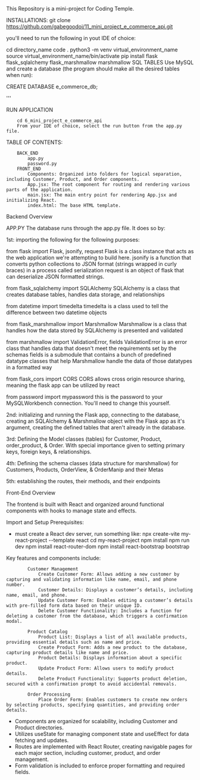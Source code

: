 This Repository is a mini-project for Coding Temple.

INSTALLATIONS: git clone https://github.com/gabegoodoi/11_mini_project_e_commerce_api.git

you'll need to run the following in yout IDE of choice:

cd directory_name
code .
python3 -m venv virtual_environment_name
source virtual_environment_name/bin/activate
pip install flask flask_sqlalchemy flask_marshmallow marshmallow
SQL TABLES Use MySQL and create a database (the program should make all the desired tables when run):

CREATE DATABASE e_commerce_db;

'''

RUN APPLICATION

        cd 6_mini_project_e_commerce_api
        From your IDE of choice, select the run button from the app.py file.

TABLE OF CONTENTS:

        BACK_END
            app.py
            password.py
        FRONT_END
            Components: Organized into folders for logical separation, including Customer, Product, and Order components.
            App.jsx: The root component for routing and rendering various parts of the application.
            main.jsx: The main entry point for rendering App.jsx and initializing React.
            index.html: The base HTML template.

Backend Overview

APP.PY The database runs through the app.py file. It does so by:

1st: importing the following for the following purposes:

from flask import Flask, jsonify, request
    Flask is a class instance that acts as the web application we're attempting to build here.
    jsonify is a function that converts python collections to JSON format (strings wrapped in curly braces) in a process called serialization
    request is an object of flask that can deserialize JSON formatted strings.

    
from flask_sqlalchemy import SQLAlchemy
    SQLAlchemy is a class that creates database tables, handles data storage, and relationships

from datetime import timedelta
    timedelta is a class used to tell the difference between two datetime objects
    
from flask_marshmallow import Marshmallow
    Marshmallow is a class that handles how the data stored by SQLAlchemy is presented and validated
   
from marshmallow import ValidationError, fields
    ValidationError is an error class that handles data that doesn't meet the requirements set by the schemas
    fields is a submodule that contains a bunch of predefined datatype classes that help Marshmallow handle the data of those datatypes in a formatted way

from flask_cors import CORS
    CORS allows cross origin resource sharing, meaning the flask app can be utilized by react
    
from password import mypassword
    this is the password to your MySQLWorkbench connection. You'll need to change this yourself.

2nd: initializing and running the Flask app, connecting to the database, creating an SQLAlchemy & Marshmallow object with the Flask app as it's argument, creating the defined tables that aren't already in the database.

3rd: Defining the Model classes (tables) for Customer, Product, order_product, & Order. With special importance given to setting primary keys, foreign keys, & relationships.

4th: Defining the schema classes (data structure for marshmallow) for Customers, Products, OrderView, & OrderManip and their Metas

5th: establishing the routes, their methods, and their endpoints

Front-End Overview

The frontend is built with React and organized around functional components with hooks to manage state and effects. 

Import and Setup Prerequisites:
- must create a React dev server, run something like:
    npx create-vite my-react-project --template react
    cd my-react-project
    npm install
    npm run dev
    npm install react-router-dom
    npm install react-bootstrap bootstrap

Key features and components include:

            Customer Management
                Create Customer Form: Allows adding a new customer by capturing and validating information like name, email, and phone number.
                Customer Details: Displays a customer’s details, including name, email, and phone.
                Update Customer Form: Enables editing a customer’s details with pre-filled form data based on their unique ID.
                Delete Customer Functionality: Includes a function for deleting a customer from the database, which triggers a confirmation modal.
            
            Product Catalog
                Product List: Displays a list of all available products, providing essential details such as name and price.
                Create Product Form: Adds a new product to the database, capturing product details like name and price.
                Product Details: Displays information about a specific product.
                Update Product Form: Allows users to modify product details.
                Delete Product Functionality: Supports product deletion, secured with a confirmation prompt to avoid accidental removals.

            Order Processing
                Place Order Form: Enables customers to create new orders by selecting products, specifying quantities, and providing order details.

- Components are organized for scalability, including Customer and Product directories.
- Utilizes useState for managing component state and useEffect for data fetching and updates.
- Routes are implemented with React Router, creating navigable pages for each major section, including customer, product, and order management.
- Form validation is included to enforce proper formatting and required fields.